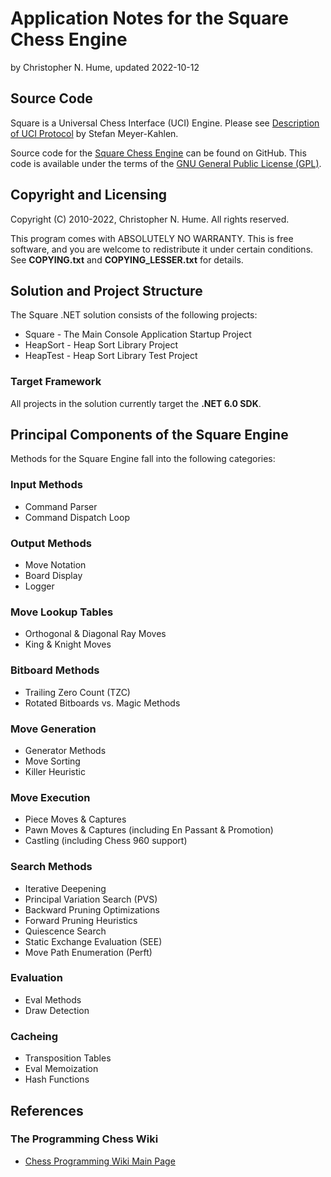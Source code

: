 # Application Notes for the Square Chess Engine

by Christopher N. Hume, updated 2022-10-12

## Source Code

Square is a Universal Chess Interface (UCI) Engine.  Please see [Description of UCI Protocol](https://ucichessengine.wordpress.com/2011/03/16/description-of-uci-protocol/) by Stefan Meyer-Kahlen.

Source code for the [Square Chess Engine](https://github.com/CNHume/Samples/tree/master/C%23/Square) can be found on GitHub.  This code is available under the terms of the [GNU General Public License (GPL)](https://www.gnu.org/licenses/gpl-3.0.html).

## Copyright and Licensing

Copyright (C) 2010-2022, Christopher N. Hume.  All rights reserved.

This program comes with ABSOLUTELY NO WARRANTY.  This is free software, and you are welcome to redistribute it under certain conditions.  See **COPYING.txt** and **COPYING_LESSER.txt** for details.

## Solution and Project Structure

The Square .NET solution consists of the following projects:

* Square - The Main Console Application Startup Project
* HeapSort - Heap Sort Library Project
* HeapTest - Heap Sort Library Test Project

### Target Framework

All projects in the solution currently target the **.NET 6.0 SDK**.

## Principal Components of the Square Engine

Methods for the Square Engine fall into the following categories:

### Input Methods

* Command Parser
* Command Dispatch Loop

### Output Methods

* Move Notation
* Board Display
* Logger

### Move Lookup Tables

* Orthogonal & Diagonal Ray Moves
* King & Knight Moves

### Bitboard Methods

* Trailing Zero Count (TZC)
* Rotated Bitboards vs. Magic Methods

### Move Generation

* Generator Methods
* Move Sorting
* Killer Heuristic

### Move Execution

* Piece Moves & Captures
* Pawn Moves & Captures (including En Passant & Promotion)
* Castling (including Chess 960 support)

### Search Methods

* Iterative Deepening
* Principal Variation Search (PVS)
* Backward Pruning Optimizations
* Forward Pruning Heuristics
* Quiescence Search
* Static Exchange Evaluation (SEE)
* Move Path Enumeration (Perft)

### Evaluation

* Eval Methods
* Draw Detection

### Cacheing

* Transposition Tables
* Eval Memoization
* Hash Functions

## References

### The Programming Chess Wiki
* [Chess Programming Wiki Main Page](https://www.chessprogramming.org/Main_Page)
